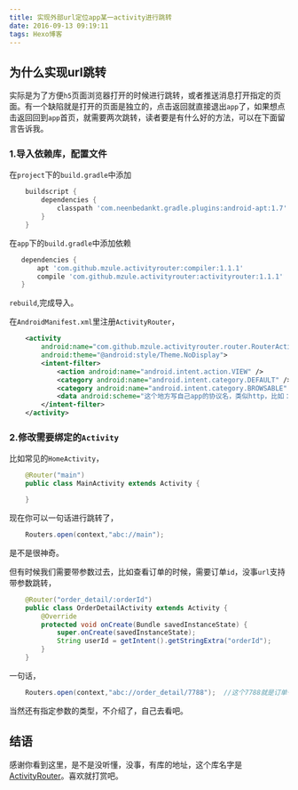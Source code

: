 ```yaml
---
title: 实现外部url定位app某一activity进行跳转
date: 2016-09-13 09:19:11
tags: Hexo博客
---
```


## 为什么实现url跳转

实际是为了方便`h5`页面浏览器打开的时候进行跳转，或者推送消息打开指定的页面。有一个缺陷就是打开的页面是独立的，点击返回就直接退出`app`了，如果想点击返回回到`app`首页，就需要两次跳转，读者要是有什么好的方法，可以在下面留言告诉我。

<!-- more -->

### 1.导入依赖库，配置文件

在`project`下的`build.gradle`中添加
```gradle
    buildscript {
        dependencies {
            classpath 'com.neenbedankt.gradle.plugins:android-apt:1.7'
        }
    }
```

在`app`下的`build.gradle`中添加依赖
```gradle
   dependencies {
       apt 'com.github.mzule.activityrouter:compiler:1.1.1'
       compile 'com.github.mzule.activityrouter:activityrouter:1.1.1'
   }
```
`rebuild`,完成导入。

在`AndroidManifest.xml`里注册`ActivityRouter`，
```xml
    <activity
        android:name="com.github.mzule.activityrouter.router.RouterActivity"
        android:theme="@android:style/Theme.NoDisplay">
        <intent-filter>
            <action android:name="android.intent.action.VIEW" />
            <category android:name="android.intent.category.DEFAULT" />
            <category android:name="android.intent.category.BROWSABLE" />
            <data android:scheme="这个地方写自己app的协议名，类似http，比如：abc" />
        </intent-filter>
    </activity>
```

### 2.修改需要绑定的`Activity`
比如常见的`HomeActivity`，
```java
    @Router("main")
    public class MainActivity extends Activity {

    }
```
现在你可以一句话进行跳转了，
```java
    Routers.open(context,"abc://main");
```
是不是很神奇。

但有时候我们需要带参数过去，比如查看订单的时候，需要订单`id`，没事`url`支持带参数跳转，
```java
    @Router("order_detail/:orderId")
    public class OrderDetailActivity extends Activity {
        @Override
        protected void onCreate(Bundle savedInstanceState) {
            super.onCreate(savedInstanceState);
            String userId = getIntent().getStringExtra("orderId");
        }
    }
```
一句话，
```java
    Routers.open(context,"abc://order_detail/7788");  //这个7788就是订单号7788
```
当然还有指定参数的类型，不介绍了，自己去看吧。

## 结语

感谢你看到这里，是不是没听懂，没事，有库的地址，这个库名字是 [ActivityRouter](https://github.com/mzule/ActivityRouter)。喜欢就打赏吧。